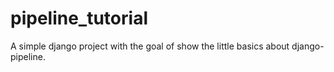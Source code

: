 pipeline_tutorial
=================

A simple django project with the goal of show the little basics about django-pipeline.
